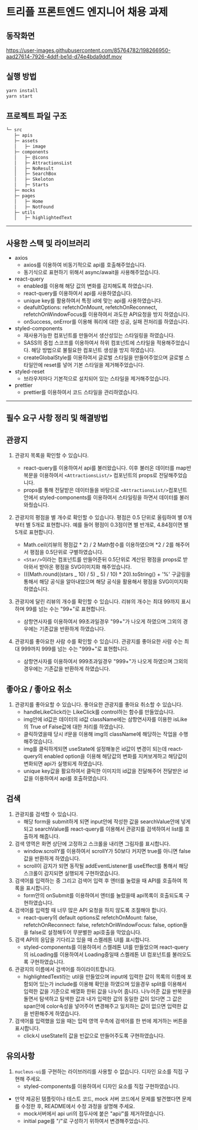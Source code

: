 # 트리플 프론트엔드 엔지니어 채용 과제

## 동작화면

https://user-images.githubusercontent.com/85764782/198266950-aad27614-7926-4ddf-be1d-d74e4bda9ddf.mov

## 실행 방법

```bash
yarn install
yarn start
```

## 프로젝트 파일 구조

```bash
└─ src
   ├─ apis
   ├─ assets
   │   ├─ image
   ├─ components
   │   ├─ @icons
   │   ├─ AttractionsList
   │   ├─ NoResult
   │   ├─ SearchBox
   │   ├─ Skeloton
   │   ├─ Starts
   ├─ mocks
   ├─ pages
   │   ├─ Home
   │   ├─ NotFound
   ├─ utils
   │   ├─ highlightedText
```

---

## 사용한 스택 및 라이브러리

- axios
  - axios를 이용하여 비동기적으로 api를 호출해주었습니다.
  - 동기식으로 표현하기 위해서 async/await을 사용해주었습니다.
- react-query
  - enabled를 이용해 해당 값의 변화를 감지해도록 하였습니다.
  - react-query를 이용하여서 api를 사용하였습니다.
  - unique key를 활용하여서 특정 id에 맞는 api를 사용하였습니다.
  - deafultOptions: refetchOnMount, refetchOnReconnect, refetchOnWindowFocus를 이용하여서 과도한 API요청을 방지 하였습니다.
  - onSuccess, onError를 이용해 쿼리에 대한 성공, 실패 전처리를 하였습니다.
- styled-components
  - 재사용가능한 컴포넌트를 만들어서 생산성있는 스타일링을 하였습니다.
  - SASS의 중첩 스코프를 이용하여서 하위 컴포넌트에 스타일을 적용해주었습니다. 해당 방법으로 불필요한 컴포넌트 생성을 방지 하였습니다.
  - createGlobalStyle를 이용하여서 글로벌 스타일을 만들어주었으며 글로벌 스타일안에 reset를 넣어 기본 스타일을 제거해주었습니다.
- styled-reset
  - 브라우저마다 기본적으로 설치되어 있는 스타일을 제거해주었습니다.
- prettier
  - prettier를 이용하여서 코드 스타일을 관리하였습니다.

---

## 필수 요구 사항 정리 및 해결방법

## 관광지

1. 관광지 목록을 확인할 수 있습니다.

   - react-query를 이용하여서 api를 불러왔습니다. 이후 불러온 데이터를 map반복문을 이용하여서 `<AttractionsList/>` 컴포넌트의 props로 전달해주었습니다.
   - props를 통해 전달받은 데이터들을 바탕으로 `<AttractionsList/>`컴포넌트안에서 styled-components를 이용하여서 스타일링을 하면서 데이터를 불러와줬습니다.

2. 관광지의 평점을 별 개수로 확인할 수 있습니다. 평점은 0.5 단위로 올림하여 별 0개부터 별 5개로 표현합니다. 예를 들어 평점이 0.3점이면 별 반개로, 4.84점이면 별 5개로 표현합니다.

   - Math.ceil(리뷰의 평점값 * 2) / 2 Math함수를 이용하였으며 *2 / 2를 해주어서 평점을 0.5단위로 구별하였습니다.
   - `<Star/>`이라는 컴포넌트를 만들어준뒤 0.5단위로 계산된 평점을 props로 받아와서 받아온 평점을 SVG이미지화 해주었습니다.
   - (((Math.round((stars _ 10) / 5) _ 5) / 10) \* 20).toString() + '%' 구글링을 통해서 해당 공식을 알아내었으며 해당 공식을 활용해서 평점을 SVG이미지화 하였습니다.

3. 관광지에 달린 리뷰의 개수를 확인할 수 있습니다. 리뷰의 개수는 최대 99까지 표시하며 99를 넘는 수는 "99+"로 표현합니다.
   - 삼항연사자를 이용하여서 99초과일경우 "99+"가 나오게 하였으며 그외의 경우에는 기존값을 반환하게 하였습니다.
4. 관광지를 좋아요한 사람 수를 확인할 수 있습니다. 관광지를 좋아요한 사람 수는 최대 999까지 999를 넘는 수는 "999+"로 표현합니다.
   - 삼항연사자를 이용하여서 999초과일경우 "999+"가 나오게 하였으며 그외의 경우에는 기존값을 반환하게 하였습니다.

## 좋아요 / 좋아요 취소

1. 관광지를 좋아요할 수 있습니다. 좋아요한 관광지를 좋아요 취소할 수 있습니다.
   - handleLikeClick라는 LikeClick를 control하는 함수를 만들었습니다.
   - img안에 id값은 데이터의 id값 className에는 삼항연사자를 이용한 isLike의 True of False값에 대한 처리를 하였습니다.
   - 클릭하였을때 당시 if문을 이용해 img의 className에 해당하는 작업을 수행해주었습니다.
   - img를 클릭하게되면 useState에 설정해놓은 id값이 변경이 되는데 react-query의 enabled option을 이용해 해당값의 변화를 지켜보게하고 해당값이 변화되면 api가 실행되게 하였습니다.
   - unique key값을 활요하여서 클릭한 이미지의 id값을 전달해주어 전달받은 id값을 이용하여서 api를 호출하였습니다.

## 검색

1. 관광지를 검색할 수 있습니다.
   - 해당 form을 submit하게 되면 input안에 작성한 값을 searchValue안에 넣게되고 searchValue를 react-query를 이용해서 관광지를 검색하여서 list를 호출하게 해줍니다.
2. 검색 영역은 화면 상단에 고정하고 스크롤을 내리면 그림자를 표시합니다.
   - window.scrollY를 이용하여서 scrollY가 50보다 커지면 true를 아니면 false값을 반환하게 하였습니다.
   - scroll이 감지가 되면 동작될 addEventListener를 useEffect를 통해서 해당 스크롤이 감지되면 실행되게 구현하였습니다.
3. 검색어를 입력하는 중 그리고 검색어 입력 후 엔터를 눌렀을 때 API를 호출하여 목록을 표시합니다.
   - form안의 onSubmit를 이용하여서 엔터를 눌렀을때 api목록이 호출되도록 구현하였습니다.
4. 검색어를 입력할 때 너무 많은 API 요청을 하지 않도록 조절해야 합니다.
   - react-query의 default options로 refetchOnMount: false, refetchOnReconnect: false, refetchOnWindowFocus: false, option들을 false로 설정해두어 무분별한 api호출을 막았습니다.
5. 검색 API의 응답을 기다리고 있을 때 스켈레톤 UI를 표시합니다.
   - styled-components를 이용하여서 스켈레톤 UI를 만들었으며 react-query의 isLoading를 이용하여서 Loading중일때 스켈레톤 UI 컴포넌트를 불러오도록 구현하였습니다.
6. 관광지의 이름에서 검색어를 하이라이트합니다.
   - highlightedText라는 util을 만들었으며 input에 입력한 값이 목록의 이름에 포함되어 있는가 include를 이용해 확인을 하였으며 있을경우 split를 이용해서 입력한 값을 기준으로 배열화 한뒤 값을 나누어 줍니다. 나누어준 값을 반복문을 돌면서 탐색하고 탐색한 값과 내가 입력한 값의 동일한 값이 있다면 그 값은 span안에 color속성을 넣어주어 변경해주고 일치하는 값이 없으면 입력한 값을 반환해주게 하였습니다.
7. 검색어를 입력했을 있을 때는 입력 영역 우측에 검색어를 한 번에 제거하는 버튼을 표시합니다.
   - click시 useState의 값을 빈값으로 만들어주도록 구현하였습니다.

## 유의사항

1. `nucleus-ui`를 구현하는 라이브러리를 사용할 수 없습니다. 디자인 요소를 직접 구현해 주세요.
   - styled-components를 이용하여서 디자인 요소를 직접 구현하였습니다.

- 만약 제공된 템플릿이나 테스트 코드, mock 서버 코드에서 문제를 발견했다면 문제를 수정한 후, README에서 수정 과정을 설명해 주세요.
  - mock서버에서 api uri의 접두사에 붙은 "api/"를 제거하였습니다.
  - initial page를 "/"로 구성하기 위하여서 변경해주었습니다.

